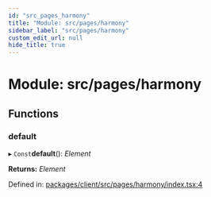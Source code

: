 ```yaml
---
id: "src_pages_harmony"
title: "Module: src/pages/harmony"
sidebar_label: "src/pages/harmony"
custom_edit_url: null
hide_title: true
---
```


# Module: src/pages/harmony

## Functions

### default

▸ `Const`**default**(): *Element*

**Returns:** *Element*

Defined in: [packages/client/src/pages/harmony/index.tsx:4](https://github.com/xr3ngine/xr3ngine/blob/673ad6a5f/packages/client/src/pages/harmony/index.tsx#L4)
